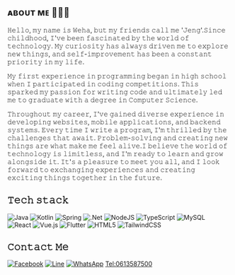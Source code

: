 ## ᴀʙᴏᴜᴛ ᴍᴇ 👨🏻‍💻
𝙷𝚎𝚕𝚕𝚘, 𝚖𝚢 𝚗𝚊𝚖𝚎 𝚒𝚜 𝚆𝚎𝚑𝚊, 𝚋𝚞𝚝 𝚖𝚢 𝚏𝚛𝚒𝚎𝚗𝚍𝚜 𝚌𝚊𝚕𝚕 𝚖𝚎 '𝙹𝚎𝚗𝚐'.𝚂𝚒𝚗𝚌𝚎 𝚌𝚑𝚒𝚕𝚍𝚑𝚘𝚘𝚍, 𝙸'𝚟𝚎 𝚋𝚎𝚎𝚗 𝚏𝚊𝚜𝚌𝚒𝚗𝚊𝚝𝚎𝚍 𝚋𝚢 𝚝𝚑𝚎 𝚠𝚘𝚛𝚕𝚍 𝚘𝚏 𝚝𝚎𝚌𝚑𝚗𝚘𝚕𝚘𝚐𝚢. 𝙼𝚢 𝚌𝚞𝚛𝚒𝚘𝚜𝚒𝚝𝚢 𝚑𝚊𝚜 𝚊𝚕𝚠𝚊𝚢𝚜 𝚍𝚛𝚒𝚟𝚎𝚗 𝚖𝚎 𝚝𝚘 𝚎𝚡𝚙𝚕𝚘𝚛𝚎 𝚗𝚎𝚠 𝚝𝚑𝚒𝚗𝚐𝚜, 𝚊𝚗𝚍 𝚜𝚎𝚕𝚏-𝚒𝚖𝚙𝚛𝚘𝚟𝚎𝚖𝚎𝚗𝚝 𝚑𝚊𝚜 𝚋𝚎𝚎𝚗 𝚊 𝚌𝚘𝚗𝚜𝚝𝚊𝚗𝚝 𝚙𝚛𝚒𝚘𝚛𝚒𝚝𝚢 𝚒𝚗 𝚖𝚢 𝚕𝚒𝚏𝚎.

𝙼𝚢 𝚏𝚒𝚛𝚜𝚝 𝚎𝚡𝚙𝚎𝚛𝚒𝚎𝚗𝚌𝚎 𝚒𝚗 𝚙𝚛𝚘𝚐𝚛𝚊𝚖𝚖𝚒𝚗𝚐 𝚋𝚎𝚐𝚊𝚗 𝚒𝚗 𝚑𝚒𝚐𝚑 𝚜𝚌𝚑𝚘𝚘𝚕 𝚠𝚑𝚎𝚗 𝙸 𝚙𝚊𝚛𝚝𝚒𝚌𝚒𝚙𝚊𝚝𝚎𝚍 𝚒𝚗 𝚌𝚘𝚍𝚒𝚗𝚐 𝚌𝚘𝚖𝚙𝚎𝚝𝚒𝚝𝚒𝚘𝚗𝚜. 𝚃𝚑𝚒𝚜 𝚜𝚙𝚊𝚛𝚔𝚎𝚍 𝚖𝚢 𝚙𝚊𝚜𝚜𝚒𝚘𝚗 𝚏𝚘𝚛 𝚠𝚛𝚒𝚝𝚒𝚗𝚐 𝚌𝚘𝚍𝚎 𝚊𝚗𝚍 𝚞𝚕𝚝𝚒𝚖𝚊𝚝𝚎𝚕𝚢 𝚕𝚎𝚍 𝚖𝚎 𝚝𝚘 𝚐𝚛𝚊𝚍𝚞𝚊𝚝𝚎 𝚠𝚒𝚝𝚑 𝚊 𝚍𝚎𝚐𝚛𝚎𝚎 𝚒𝚗 𝙲𝚘𝚖𝚙𝚞𝚝𝚎𝚛 𝚂𝚌𝚒𝚎𝚗𝚌𝚎.

𝚃𝚑𝚛𝚘𝚞𝚐𝚑𝚘𝚞𝚝 𝚖𝚢 𝚌𝚊𝚛𝚎𝚎𝚛, 𝙸'𝚟𝚎 𝚐𝚊𝚒𝚗𝚎𝚍 𝚍𝚒𝚟𝚎𝚛𝚜𝚎 𝚎𝚡𝚙𝚎𝚛𝚒𝚎𝚗𝚌𝚎 𝚒𝚗 𝚍𝚎𝚟𝚎𝚕𝚘𝚙𝚒𝚗𝚐 𝚠𝚎𝚋𝚜𝚒𝚝𝚎𝚜, 𝚖𝚘𝚋𝚒𝚕𝚎 𝚊𝚙𝚙𝚕𝚒𝚌𝚊𝚝𝚒𝚘𝚗𝚜, 𝚊𝚗𝚍 𝚋𝚊𝚌𝚔𝚎𝚗𝚍 𝚜𝚢𝚜𝚝𝚎𝚖𝚜. 𝙴𝚟𝚎𝚛𝚢 𝚝𝚒𝚖𝚎 𝙸 𝚠𝚛𝚒𝚝𝚎 𝚊 𝚙𝚛𝚘𝚐𝚛𝚊𝚖, 𝙸'𝚖 𝚝𝚑𝚛𝚒𝚕𝚕𝚎𝚍 𝚋𝚢 𝚝𝚑𝚎 𝚌𝚑𝚊𝚕𝚕𝚎𝚗𝚐𝚎𝚜 𝚝𝚑𝚊𝚝 𝚊𝚠𝚊𝚒𝚝. 𝙿𝚛𝚘𝚋𝚕𝚎𝚖-𝚜𝚘𝚕𝚟𝚒𝚗𝚐 𝚊𝚗𝚍 𝚌𝚛𝚎𝚊𝚝𝚒𝚗𝚐 𝚗𝚎𝚠 𝚝𝚑𝚒𝚗𝚐𝚜 𝚊𝚛𝚎 𝚠𝚑𝚊𝚝 𝚖𝚊𝚔𝚎 𝚖𝚎 𝚏𝚎𝚎𝚕 𝚊𝚕𝚒𝚟𝚎.𝙸 𝚋𝚎𝚕𝚒𝚎𝚟𝚎 𝚝𝚑𝚎 𝚠𝚘𝚛𝚕𝚍 𝚘𝚏 𝚝𝚎𝚌𝚑𝚗𝚘𝚕𝚘𝚐𝚢 𝚒𝚜 𝚕𝚒𝚖𝚒𝚝𝚕𝚎𝚜𝚜, 𝚊𝚗𝚍 𝙸'𝚖 𝚛𝚎𝚊𝚍𝚢 𝚝𝚘 𝚕𝚎𝚊𝚛𝚗 𝚊𝚗𝚍 𝚐𝚛𝚘𝚠 𝚊𝚕𝚘𝚗𝚐𝚜𝚒𝚍𝚎 𝚒𝚝. 𝙸𝚝'𝚜 𝚊 𝚙𝚕𝚎𝚊𝚜𝚞𝚛𝚎 𝚝𝚘 𝚖𝚎𝚎𝚝 𝚢𝚘𝚞 𝚊𝚕𝚕, 𝚊𝚗𝚍 𝙸 𝚕𝚘𝚘𝚔 𝚏𝚘𝚛𝚠𝚊𝚛𝚍 𝚝𝚘 𝚎𝚡𝚌𝚑𝚊𝚗𝚐𝚒𝚗𝚐 𝚎𝚡𝚙𝚎𝚛𝚒𝚎𝚗𝚌𝚎𝚜 𝚊𝚗𝚍 𝚌𝚛𝚎𝚊𝚝𝚒𝚗𝚐 𝚎𝚡𝚌𝚒𝚝𝚒𝚗𝚐 𝚝𝚑𝚒𝚗𝚐𝚜 𝚝𝚘𝚐𝚎𝚝𝚑𝚎𝚛 𝚒𝚗 𝚝𝚑𝚎 𝚏𝚞𝚝𝚞𝚛𝚎.

## 𝚃𝚎𝚌𝚑 𝚜𝚝𝚊𝚌𝚔
![Java](https://img.shields.io/badge/java-%23ED8B00.svg?style=for-the-badge&logo=openjdk&logoColor=white) ![Kotlin](https://img.shields.io/badge/kotlin-%237F52FF.svg?style=for-the-badge&logo=kotlin&logoColor=white) ![Spring](https://img.shields.io/badge/spring-%236DB33F.svg?style=for-the-badge&logo=spring&logoColor=white) ![.Net](https://img.shields.io/badge/.NET-5C2D91?style=for-the-badge&logo=.net&logoColor=white) ![NodeJS](https://img.shields.io/badge/node.js-6DA55F?style=for-the-badge&logo=node.js&logoColor=white) ![TypeScript](https://img.shields.io/badge/typescript-%23007ACC.svg?style=for-the-badge&logo=typescript&logoColor=white) ![MySQL](https://img.shields.io/badge/mysql-4479A1.svg?style=for-the-badge&logo=mysql&logoColor=white) ![React](https://img.shields.io/badge/react-%2320232a.svg?style=for-the-badge&logo=react&logoColor=%2361DAFB) ![Vue.js](https://img.shields.io/badge/vuejs-%2335495e.svg?style=for-the-badge&logo=vuedotjs&logoColor=%234FC08D) ![Flutter](https://img.shields.io/badge/Flutter-%2302569B.svg?style=for-the-badge&logo=Flutter&logoColor=white) ![HTML5](https://img.shields.io/badge/html5-%23E34F26.svg?style=for-the-badge&logo=html5&logoColor=white) ![TailwindCSS](https://img.shields.io/badge/tailwindcss-%2338B2AC.svg?style=for-the-badge&logo=tailwind-css&logoColor=white) 

## 𝙲𝚘𝚗𝚝𝚊𝚌𝚝 𝙼𝚎
[![Facebook](https://img.shields.io/badge/Facebook-%231877F2.svg?style=for-the-badge&logo=Facebook&logoColor=white)](https://www.facebook.com/jzen.soft) [![Line](https://img.shields.io/badge/Line-00C300?style=for-the-badge&logo=line&logoColor=white)](https://line.me/ti/p/~0613587500) [![WhatsApp](https://img.shields.io/badge/WhatsApp-25D366?style=for-the-badge&logo=whatsapp&logoColor=white)](https://wa.me/66613587500) [Tel:0613587500](tel:66613587500)

<!--
**weha2/weha2** is a ✨ _special_ ✨ repository because its `README.md` (this file) appears on your GitHub profile.

Here are some ideas to get you started:

- 🔭 I’m currently working on ...
- 🌱 I’m currently learning ...
- 👯 I’m looking to collaborate on ...
- 🤔 I’m looking for help with ...
- 💬 Ask me about ...
- 📫 How to reach me: ...
- 😄 Pronouns: ...
- ⚡ Fun fact: ...
-->
